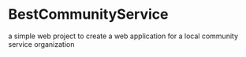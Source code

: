 # BestCommunityService
a simple web project to create a web application for a local community service organization
